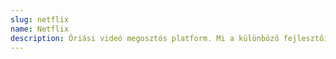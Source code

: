 ```yaml
---
slug: netflix
name: Netflix
description: Óriási videó megosztós platform. Mi a különböző fejlesztői és csapat szervezési megoldásaikat fogjuk taglalni.
---
```

